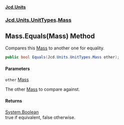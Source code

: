#### [Jcd.Units](index.md 'index')
### [Jcd.Units.UnitTypes](Jcd.Units.UnitTypes.md 'Jcd.Units.UnitTypes').[Mass](Jcd.Units.UnitTypes.Mass.md 'Jcd.Units.UnitTypes.Mass')

## Mass.Equals(Mass) Method

Compares this [Mass](Jcd.Units.UnitTypes.Mass.md 'Jcd.Units.UnitTypes.Mass') to another one for equality.

```csharp
public bool Equals(Jcd.Units.UnitTypes.Mass other);
```
#### Parameters

<a name='Jcd.Units.UnitTypes.Mass.Equals(Jcd.Units.UnitTypes.Mass).other'></a>

`other` [Mass](Jcd.Units.UnitTypes.Mass.md 'Jcd.Units.UnitTypes.Mass')

The other [Mass](Jcd.Units.UnitTypes.Mass.md 'Jcd.Units.UnitTypes.Mass') to compare against.

#### Returns
[System.Boolean](https://docs.microsoft.com/en-us/dotnet/api/System.Boolean 'System.Boolean')  
true if equivalent, false otherwise.